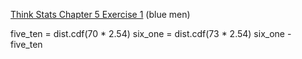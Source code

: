 [Think Stats Chapter 5 Exercise 1](http://greenteapress.com/thinkstats2/html/thinkstats2006.html#toc50) (blue men)

five_ten = dist.cdf(70 * 2.54)
six_one = dist.cdf(73 * 2.54)
six_one - five_ten